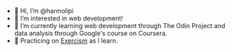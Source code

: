 - 👋 Hi, I’m @harmolipi
- 👀 I’m interested in web development!
- 🌱 I’m currently learning web development through The Odin Project and data analysis through Google's course on Coursera.
- 🚀 Practicing on [Exercism](https://exercism.org/profiles/harmolipi) as I learn.

<!---
harmolipi/harmolipi is a ✨ special ✨ repository because its `README.md` (this file) appears on your GitHub profile.
You can click the Preview link to take a look at your changes.
--->
